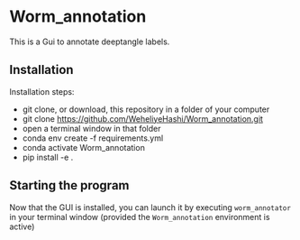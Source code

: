 # Worm_annotation

This is a Gui to annotate deeptangle labels.
## Installation

Installation steps:
* git clone, or download, this repository in a folder of your computer
* git clone https://github.com/WeheliyeHashi/Worm_annotation.git
* open a terminal window in that folder
* conda env create -f requirements.yml
* conda activate Worm_annotation
* pip install -e .

## Starting the program

Now that the GUI is installed, you can launch it by executing
`worm_annotator` in your terminal window (provided the `Worm_annotation`
environment is active)
